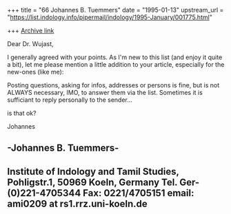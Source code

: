 +++
title = "66 Johannes B. Tuemmers"
date = "1995-01-13"
upstream_url = "https://list.indology.info/pipermail/indology/1995-January/001775.html"

+++
[Archive link](https://list.indology.info/pipermail/indology/1995-January/001775.html)

Dear  Dr. Wujast,

   I generally agreed with your points. As I'm new to this list (and enjoy it
quite a bit), let me please mention a little addition to your article,
especially for the new-ones (like me):

Posting questions, asking for infos, addresses or persons is fine, but is
not ALWAYS necessary, IMO, to answer them via the list. Sometimes it is 
sufficiant to reply personally to the sender...

is that ok?


Johannes


-Johannes B. Tuemmers-
------------------------------------------------------------------------------
Institute of Indology and Tamil Studies, Pohligstr.1, 50969 Koeln, Germany
Tel. Ger-(0)221-4705344 
Fax: 0221/4705151 
email: ami0209 at rs1.rrz.uni-koeln.de
-------------------------------------------------------------------------------







